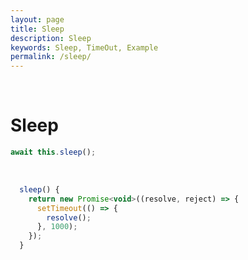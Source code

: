 ```yaml
---
layout: page
title: Sleep
description: Sleep
keywords: Sleep, TimeOut, Example
permalink: /sleep/
---
```


<br/>

# Sleep

```js
await this.sleep();
```

<br/>

```js
  sleep() {
    return new Promise<void>((resolve, reject) => {
      setTimeout(() => {
        resolve();
      }, 1000);
    });
  }
```
